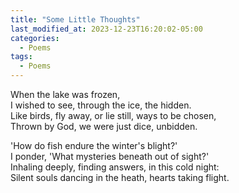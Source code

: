 ```yaml
---
title: "Some Little Thoughts"
last_modified_at: 2023-12-23T16:20:02-05:00
categories:
  - Poems
tags:
  - Poems
---
```


When the lake was frozen,  
I wished to see, through the ice, the hidden.  
Like birds, fly away, or lie still, ways to be chosen,  
Thrown by God, we were just dice, unbidden.  
  
'How do fish endure the winter's blight?'  
I ponder, 'What mysteries beneath out of sight?'  
Inhaling deeply, finding answers, in this cold night:  
Silent souls dancing in the heath, hearts taking flight.  